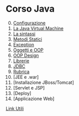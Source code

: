 Corso Java
==========

0. [Configurazione](configurazione.md)
1. [La Java Virtual Machine](JVM.md)
2. [La sintassi](sintassi.md)
3. [Metodi Statici](static.md)
4. [Exception](exception.md)
5. [Oggetti e OOP](oop.md)
6. [OOP Design](oop-design.md)
7. [Librerie](librerie.md)
8. [JDBC](jdbc.md)
8. [Rubrica](esercizio.md)
9. [JEE e .war]
10. [Installazione JBoss/Tomcat]
11. [Servlet e JSP]
12. [Deploy]
13. [Applicazione Web]

[Link Utili](link.md)
